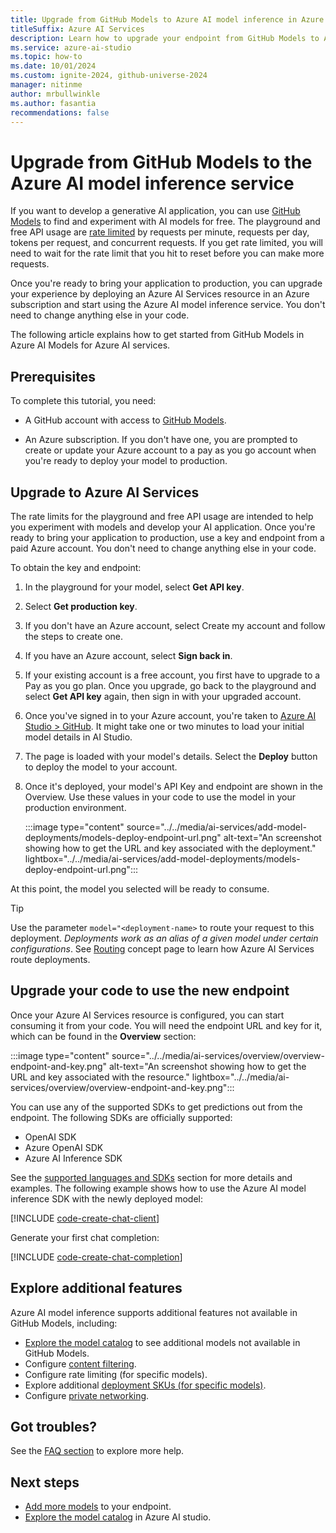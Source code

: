 ```yaml
---
title: Upgrade from GitHub Models to Azure AI model inference in Azure AI Services
titleSuffix: Azure AI Services
description: Learn how to upgrade your endpoint from GitHub Models to Azure AI Models in AI Services
ms.service: azure-ai-studio
ms.topic: how-to
ms.date: 10/01/2024
ms.custom: ignite-2024, github-universe-2024
manager: nitinme
author: mrbullwinkle
ms.author: fasantia 
recommendations: false
---
```


# Upgrade from GitHub Models to the Azure AI model inference service

If you want to develop a generative AI application, you can use [GitHub Models](https://docs.github.com/en/github-models/) to find and experiment with AI models for free. The playground and free API usage are [rate limited](https://docs.github.com/en/github-models/prototyping-with-ai-models#rate-limits) by requests per minute, requests per day, tokens per request, and concurrent requests. If you get rate limited, you will need to wait for the rate limit that you hit to reset before you can make more requests.

Once you're ready to bring your application to production, you can upgrade your experience by deploying an Azure AI Services resource in an Azure subscription and start using the Azure AI model inference service. You don't need to change anything else in your code.

The following article explains how to get started from GitHub Models in Azure AI Models for Azure AI services.

## Prerequisites

To complete this tutorial, you need:

* A GitHub account with access to [GitHub Models](https://docs.github.com/en/github-models/).

* An Azure subscription. If you don't have one, you are prompted to create or update your Azure account to a pay as you go account when you're ready to deploy your model to production.

## Upgrade to Azure AI Services

The rate limits for the playground and free API usage are intended to help you experiment with models and develop your AI application. Once you're ready to bring your application to production, use a key and endpoint from a paid Azure account. You don't need to change anything else in your code.

To obtain the key and endpoint:

1. In the playground for your model, select **Get API key**.

2. Select **Get production key**.

3. If you don't have an Azure account, select Create my account and follow the steps to create one.

4. If you have an Azure account, select **Sign back in**.

5. If your existing account is a free account, you first have to upgrade to a Pay as you go plan. Once you upgrade, go back to the playground and select **Get API key** again, then sign in with your upgraded account.

6. Once you've signed in to your Azure account, you're taken to [Azure AI Studio > GitHub](https://ai-azure.com/GitHub). It might take one or two minutes to load your initial model details in AI Studio.

7. The page is loaded with your model's details. Select the **Deploy** button to deploy the model to your account.

8. Once it's deployed, your model's API Key and endpoint are shown in the Overview. Use these values in your code to use the model in your production environment.

    :::image type="content" source="../../media/ai-services/add-model-deployments/models-deploy-endpoint-url.png" alt-text="An screenshot showing how to get the URL and key associated with the deployment." lightbox="../../media/ai-services/add-model-deployments/models-deploy-endpoint-url.png":::

At this point, the model you selected will be ready to consume. 

> [!TIP]
> Use the parameter `model="<deployment-name>` to route your request to this deployment. *Deployments work as an alias of a given model under certain configurations*. See [Routing](../concepts/endpoints.md#routing) concept page to learn how Azure AI Services route deployments.

## Upgrade your code to use the new endpoint

Once your Azure AI Services resource is configured, you can start consuming it from your code. You will need the endpoint URL and key for it, which can be found in the **Overview** section:

:::image type="content" source="../../media/ai-services/overview/overview-endpoint-and-key.png" alt-text="An screenshot showing how to get the URL and key associated with the resource." lightbox="../../media/ai-services/overview/overview-endpoint-and-key.png":::

You can use any of the supported SDKs to get predictions out from the endpoint. The following SDKs are officially supported:

* OpenAI SDK
* Azure OpenAI SDK
* Azure AI Inference SDK

See the [supported languages and SDKs](../concepts/endpoints.md#azure-ai-inference-endpoint) section for more details and examples. The following example shows how to use the Azure AI model inference SDK with the newly deployed model:

[!INCLUDE [code-create-chat-client](../../includes/ai-services/code-create-chat-client.md)]

Generate your first chat completion:

[!INCLUDE [code-create-chat-completion](../../includes/ai-services/code-create-chat-completion.md)]

## Explore additional features

Azure AI model inference supports additional features not available in GitHub Models, including:

* [Explore the model catalog](https://ai.azure.com/github/models) to see additional models not available in GitHub Models.
* Configure [content filtering](../../concepts/content-filtering.md).
* Configure rate limiting (for specific models).
* Explore additional [deployment SKUs (for specific models)](../concepts/deployment-types.md).
* Configure [private networking](../../../ai-services/cognitive-services-virtual-networks.md?context=/azure/ai-studio/context/context).

## Got troubles?

See the [FAQ section](../faq.yml) to explore more help.

## Next steps

* [Add more models](create-model-deployments.md) to your endpoint.
* [Explore the model catalog](https://ai.azure.com/github/models) in Azure AI studio.